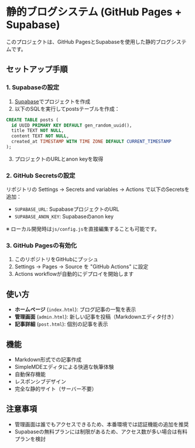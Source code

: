 # 静的ブログシステム (GitHub Pages + Supabase)

このプロジェクトは、GitHub PagesとSupabaseを使用した静的ブログシステムです。

## セットアップ手順

### 1. Supabaseの設定

1. [Supabase](https://supabase.com)でプロジェクトを作成
2. 以下のSQLを実行してpostsテーブルを作成：

```sql
CREATE TABLE posts (
  id UUID PRIMARY KEY DEFAULT gen_random_uuid(),
  title TEXT NOT NULL,
  content TEXT NOT NULL,
  created_at TIMESTAMP WITH TIME ZONE DEFAULT CURRENT_TIMESTAMP
);
```

3. プロジェクトのURLとanon keyを取得

### 2. GitHub Secretsの設定

リポジトリの Settings → Secrets and variables → Actions で以下のSecretsを追加：

- `SUPABASE_URL`: SupabaseプロジェクトのURL
- `SUPABASE_ANON_KEY`: Supabaseのanon key

※ ローカル開発時は`js/config.js`を直接編集することも可能です。

### 3. GitHub Pagesの有効化

1. このリポジトリをGitHubにプッシュ
2. Settings → Pages → Source を "GitHub Actions" に設定
3. Actions workflowが自動的にデプロイを開始します

## 使い方

- **ホームページ** (`index.html`): ブログ記事の一覧を表示
- **管理画面** (`admin.html`): 新しい記事を投稿（Markdownエディタ付き）
- **記事詳細** (`post.html`): 個別の記事を表示

## 機能

- Markdown形式での記事作成
- SimpleMDEエディタによる快適な執筆体験
- 自動保存機能
- レスポンシブデザイン
- 完全な静的サイト（サーバー不要）

## 注意事項

- 管理画面は誰でもアクセスできるため、本番環境では認証機能の追加を推奨
- Supabaseの無料プランには制限があるため、アクセス数が多い場合は有料プランを検討